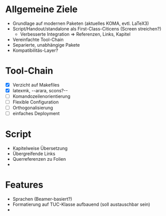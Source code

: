 # Allgemeine Ziele

* Grundlage auf modernen Paketen (aktuelles KOMA, evtl. LaTeX3)
* Script/Handout/standalone als First-Class-Citicens (Screen streichen?)
    * Verbesserte Integration => Referenzen, Links, Kapitel
* Vereinfachte Tool-Chain
* Separierte, unabhängige Pakete
* Kompatibilitäs-Layer?

# Tool-Chain
* [x] Verzicht auf Makefiles
* [x] latexmk, --arara, scons?--
* [ ] Komandozeilenorientierung
* [ ] Flexible Configuration
* [ ] Orthogonalisierung
* [ ] einfaches Deployment

# Script
* Kapitelweise Übersetzung
* Übergreifende Links
* Querreferenzen zu Folien
* 

# Features
* Sprachen (Beamer-basiert?)
* Formatierung auf TUC-Klasse aufbauend (soll austauschbar sein)
* 

